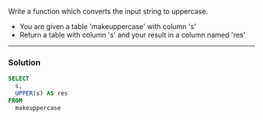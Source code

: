 Write a function which converts the input string to uppercase.

- You are given a table 'makeuppercase' with column 's'
- Return a table with column 's' and your result in a column named 'res'

---

### Solution

```sql
SELECT
  s,
  UPPER(s) AS res
FROM
  makeuppercase
```
